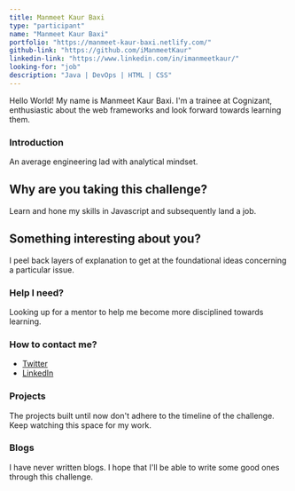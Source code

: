 ```yaml
---
title: Manmeet Kaur Baxi
type: "participant"
name: "Manmeet Kaur Baxi"
portfolio: "https://manmeet-kaur-baxi.netlify.com/"
github-link: "https://github.com/iManmeetKaur"
linkedin-link: "https://www.linkedin.com/in/imanmeetkaur/"
looking-for: "job"
description: "Java | DevOps | HTML | CSS"
---
```


Hello World! My name is Manmeet Kaur Baxi. I'm a trainee at Cognizant, enthusiastic about the web frameworks and look forward towards learning them.

### Introduction

An average engineering lad with analytical mindset. 

## Why are you taking this challenge?

Learn and hone my skills in Javascript and subsequently land a job.

## Something interesting about you?

I peel back layers of explanation to get at the foundational ideas concerning a particular issue.

### Help I need?

Looking up for a mentor to help me become more disciplined towards learning.

### How to contact me?

- [Twitter](https://twitter.com/iManmeetKaur/)
- [LinkedIn](https://www.linkedin.com/in/imanmeetkaur/)

### Projects
The projects built until now don't adhere to the timeline of the challenge. Keep watching this space for my work.


### Blogs
I have never written blogs. I hope that I'll be able to write some good ones through this challenge.

